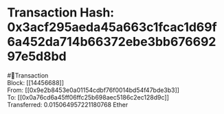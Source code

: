 
Transaction Hash: 0x3acf295aeda45a663c1fcac1d69f6a452da714b66372ebe3bb67669297e5d8bd
====================================================================================
  
#💸Transaction  
Block: [[14456688]]  
From: [[0x9e2b8453e0a01154cdbf76f0014bd54f47bde3b3]]  
To: [[0x0a76cd6a45ff06ffc25b698aec5186c2ec128d9c]]  
Transferred: 0.015064957221180768 Ether